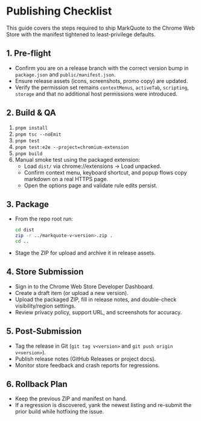 # Publishing Checklist

This guide covers the steps required to ship MarkQuote to the Chrome Web Store with the manifest tightened to least-privilege defaults.

## 1. Pre-flight
- Confirm you are on a release branch with the correct version bump in `package.json` and `public/manifest.json`.
- Ensure release assets (icons, screenshots, promo copy) are updated.
- Verify the permission set remains `contextMenus`, `activeTab`, `scripting`, `storage` and that no additional host permissions were introduced.

## 2. Build & QA
1. `pnpm install`
2. `pnpm tsc --noEmit`
3. `pnpm test`
4. `pnpm test:e2e --project=chromium-extension`
5. `pnpm build`
6. Manual smoke test using the packaged extension:
   - Load `dist/` via chrome://extensions → Load unpacked.
   - Confirm context menu, keyboard shortcut, and popup flows copy markdown on a real HTTPS page.
   - Open the options page and validate rule edits persist.

## 3. Package
- From the repo root run:
  ```bash
  cd dist
  zip -r ../markquote-v<version>.zip .
  cd ..
  ```
- Stage the ZIP for upload and archive it in release assets.

## 4. Store Submission
- Sign in to the Chrome Web Store Developer Dashboard.
- Create a draft item (or upload a new version).
- Upload the packaged ZIP, fill in release notes, and double-check visibility/region settings.
- Review privacy policy, support URL, and screenshots for accuracy.

## 5. Post-Submission
- Tag the release in Git (`git tag v<version>` and `git push origin v<version>`).
- Publish release notes (GitHub Releases or project docs).
- Monitor store feedback and crash reports for regressions.

## 6. Rollback Plan
- Keep the previous ZIP and manifest on hand.
- If a regression is discovered, yank the newest listing and re-submit the prior build while hotfixing the issue.
